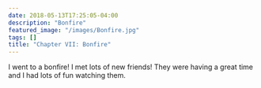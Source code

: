 ```yaml
---
date: 2018-05-13T17:25:05-04:00
description: "Bonfire"
featured_image: "/images/Bonfire.jpg"
tags: []
title: "Chapter VII: Bonfire"
---
```

I went to a bonfire! I met lots of new friends! They were having a great time and I had lots of fun watching them.